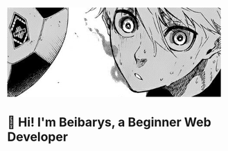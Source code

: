 ![Header](https://github.com/lackoftalentt/lackoftalentt/blob/main/assets/header.jpg)

# 👋 Hi! I'm Beibarys, a Beginner Web Developer

